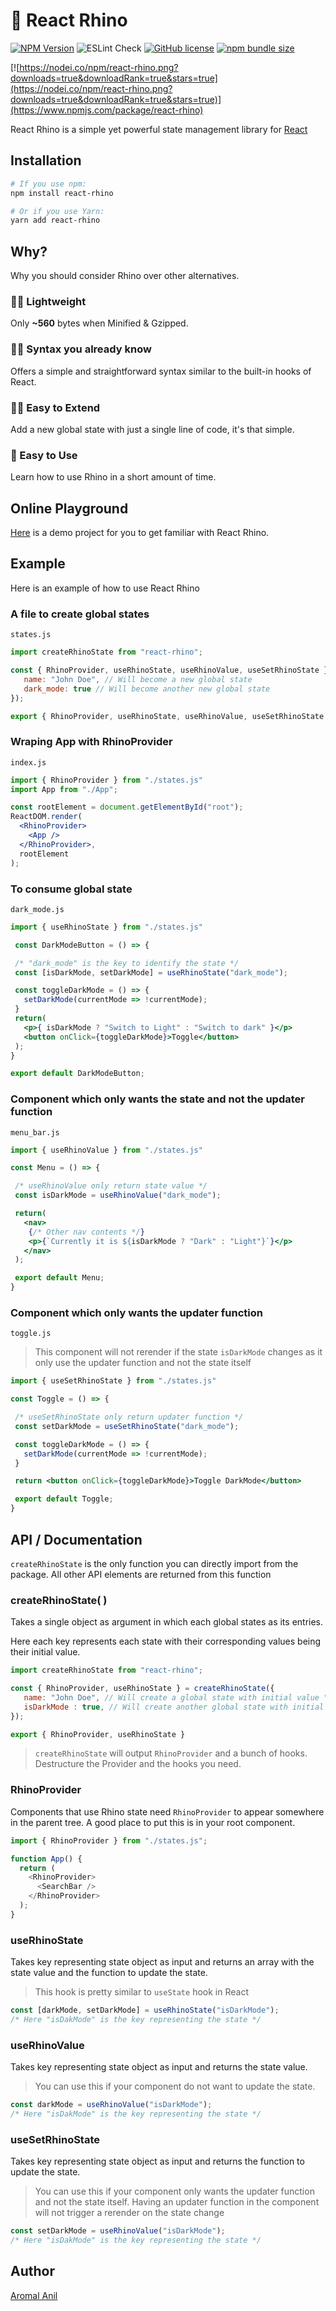 # 🦏 React Rhino 

[![NPM Version](https://img.shields.io/npm/v/react-rhino)](https://www.npmjs.com/package/react-rhino)
![ESLint Check](https://github.com/aromalanil/react-rhino/workflows/ESLint-Check/badge.svg)
[![GitHub license](https://img.shields.io/badge/license-MIT-blue.svg)](https://github.com/aromalanil/react-rhino/blob/master/LICENSE)
[![npm bundle size](https://img.shields.io/bundlephobia/minzip/react-rhino)](https://www.npmjs.com/package/react-rhino)

[![https://nodei.co/npm/react-rhino.png?downloads=true&downloadRank=true&stars=true](https://nodei.co/npm/react-rhino.png?downloads=true&downloadRank=true&stars=true)](https://www.npmjs.com/package/react-rhino)

React Rhino is a simple yet powerful state management library for [React](https://reactjs.org/)

## Installation 

```bash
# If you use npm:
npm install react-rhino

# Or if you use Yarn:
yarn add react-rhino
```

## Why?
Why you should consider Rhino over other alternatives.

### 🏋️‍♂️ Lightweight
Only **~560** bytes when Minified & Gzipped.

### 🐱‍🏍 Syntax you already know
Offers a simple and straightforward syntax similar to the built-in hooks of React.

### 👷‍♂️ Easy to Extend
Add a new global state with just a single line of code, it's that simple.

### 📐 Easy to Use
Learn how to use Rhino in a short amount of time.

## Online Playground
[Here](https://codesandbox.io/s/react-rhino-example-svv5b) is a demo project for you to get familiar with React Rhino.

## Example
Here is an example of how to use React Rhino
### A file to create global states
`states.js`
```jsx
import createRhinoState from "react-rhino";

const { RhinoProvider, useRhinoState, useRhinoValue, useSetRhinoState } = createRhinoState({
   name: "John Doe", // Will become a new global state
   dark_mode: true // Will become another new global state
});

export { RhinoProvider, useRhinoState, useRhinoValue, useSetRhinoState }
```

### Wraping App with RhinoProvider
`index.js`
```jsx
import { RhinoProvider } from "./states.js"
import App from "./App";

const rootElement = document.getElementById("root");
ReactDOM.render(
  <RhinoProvider>
    <App />
  </RhinoProvider>,
  rootElement
);
```

### To consume global state
`dark_mode.js`
```jsx
import { useRhinoState } from "./states.js"

 const DarkModeButton = () => {

 /* "dark_mode" is the key to identify the state */
 const [isDarkMode, setDarkMode] = useRhinoState("dark_mode"); 

 const toggleDarkMode = () => {
   setDarkMode(currentMode => !currentMode);
 }
 return(
   <p>{ isDarkMode ? "Switch to Light" : "Switch to dark" }</p>
   <button onClick={toggleDarkMode}>Toggle</button>
 );
}

export default DarkModeButton;
```

### Component which only wants the state and not the updater function
`menu_bar.js`
```jsx
import { useRhinoValue } from "./states.js"

const Menu = () => {

 /* useRhinoValue only return state value */
 const isDarkMode = useRhinoValue("dark_mode"); 

 return(
   <nav>
    {/* Other nav contents */}
    <p>{`Currently it is ${isDarkMode ? "Dark" : "Light"}`}</p>
   </nav>
 );

 export default Menu;
}
```

### Component which only wants the updater function
`toggle.js`
> This component will not rerender if the state `isDarkMode` changes as it only use the updater function and not the state itself
```jsx
import { useSetRhinoState } from "./states.js"

const Toggle = () => {

 /* useSetRhinoState only return updater function */
 const setDarkMode = useSetRhinoState("dark_mode");

 const toggleDarkMode = () => {
   setDarkMode(currentMode => !currentMode);
 }

 return <button onClick={toggleDarkMode}>Toggle DarkMode</button>

 export default Toggle;
}
```

## API / Documentation
`createRhinoState` is the only function you can directly import from the package. All other API elements are returned from this function

### createRhinoState( )
Takes a single object as argument in which each global states as its entries.

Here each key represents each state with their corresponding values being their initial value.

```jsx
import createRhinoState from "react-rhino";

const { RhinoProvider, useRhinoState } = createRhinoState({
   name: "John Doe", // Will create a global state with initial value "John Doe"
   isDarkMode : true, // Will create another global state with initial value true
});

export { RhinoProvider, useRhinoState }
```

> `createRhinoState` will output `RhinoProvider` and a bunch of hooks. Destructure the Provider and the hooks you need.


### RhinoProvider
Components that use Rhino state need `RhinoProvider` to appear somewhere in the parent tree. A good place to put this is in your root component.

```js
import { RhinoProvider } from "./states.js";

function App() {
  return (
    <RhinoProvider>
      <SearchBar />
    </RhinoProvider>
  );
}
```

### useRhinoState
Takes key representing state object as input and returns an array with the state value and the function to update the state.

> This hook is pretty similar to `useState` hook in React
```jsx
const [darkMode, setDarkMode] = useRhinoState("isDarkMode");
/* Here "isDakMode" is the key representing the state */
```

### useRhinoValue
Takes key representing state object as input and returns the state value.
> You can use this if your component do not want to update the state.
```jsx
const darkMode = useRhinoValue("isDarkMode");
/* Here "isDakMode" is the key representing the state */
```

### useSetRhinoState
Takes key representing state object as input and returns the function to update the state.
> You can use this if your component only wants the updater function and not the state itself.
Having an updater function in the component will not trigger a rerender on the state change 
```jsx
const setDarkMode = useRhinoValue("isDarkMode");
/* Here "isDakMode" is the key representing the state */
```

## Author
[Aromal Anil](https://aromalanil.tech)

